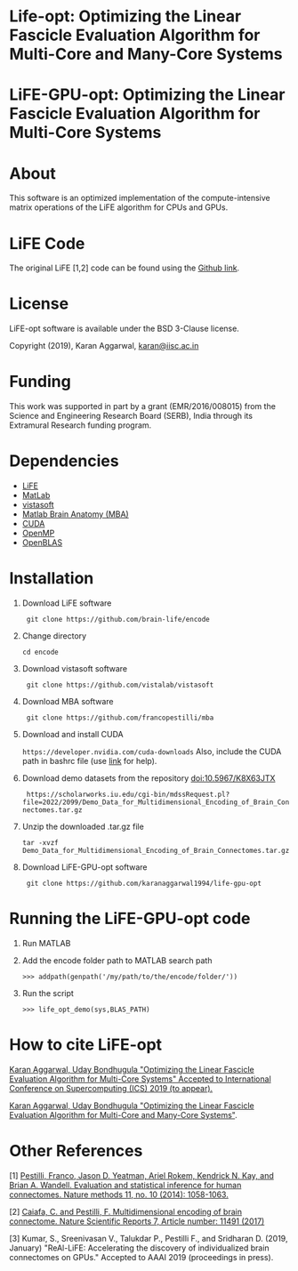 # Life-opt: Optimizing the Linear Fascicle Evaluation Algorithm for Multi-Core and Many-Core Systems

# LiFE-GPU-opt: Optimizing the Linear Fascicle Evaluation Algorithm for Multi-Core Systems

# About
This software is an optimized implementation of the compute-intensive matrix operations of the LiFE algorithm for CPUs and GPUs.

# LiFE Code 
The original LiFE [1,2] code can be found using the [Github link](https://github.com/brain-life/encode).

# License
LiFE-opt software is available under the BSD 3-Clause license.

Copyright (2019), Karan Aggarwal, [karan@iisc.ac.in](karan@iisc.ac.in)

# Funding 
This work was supported in part by a grant (EMR/2016/008015) from the Science and Engineering Research Board (SERB), India through its Extramural Research funding program.

# Dependencies
* [LiFE](https://github.com/brain-life/encode)
* [MatLab](http://www.mathworks.com/products/matlab/)
* [vistasoft](https://github.com/vistalab/vistasoft)
* [Matlab Brain Anatomy (MBA)](https://github.com/francopestilli/mba)
* [CUDA](https://developer.nvidia.com/cuda-downloads)
* [OpenMP](https://www.openmp.org/)
* [OpenBLAS](https://www.openblas.net/)

# Installation
1. Download LiFE software 

	``` git clone https://github.com/brain-life/encode```
	
2. Change directory

	``` cd encode ```
	
3. Download vistasoft software

	``` git clone https://github.com/vistalab/vistasoft```
	
4. Download MBA software

	``` git clone https://github.com/francopestilli/mba```
	
5. Download and install CUDA

	``` https://developer.nvidia.com/cuda-downloads ```
Also, include the CUDA path in bashrc file (use [link](https://devtalk.nvidia.com/default/topic/995815/cuda-setup-and-installation/path-amp-ld_library_path/) for help).

6. Download demo datasets from the repository [doi:10.5967/K8X63JTX](https://scholarworks.iu.edu/cgi-bin/mdssRequest.pl?file=2022/20995/Demo_Data_for_Multidimensional_Encoding_of_Brain_Connectomes.tar.gz)
	
	``` https://scholarworks.iu.edu/cgi-bin/mdssRequest.pl?file=2022/2099/Demo_Data_for_Multidimensional_Encoding_of_Brain_Connectomes.tar.gz```
7. Unzip the downloaded .tar.gz file 

	``` tar -xvzf Demo_Data_for_Multidimensional_Encoding_of_Brain_Connectomes.tar.gz ``` 
8. Download LiFE-GPU-opt software

	``` git clone https://github.com/karanaggarwal1994/life-gpu-opt```

# Running the LiFE-GPU-opt code
1. Run MATLAB
2. Add the encode folder path to MATLAB search path

	```>>> addpath(genpath('/my/path/to/the/encode/folder/'))```
	
3. Run the script

	```>>> life_opt_demo(sys,BLAS_PATH)```

# How to cite LiFE-opt
[Karan Aggarwal, Uday Bondhugula "Optimizing the Linear Fascicle Evaluation Algorithm for Multi-Core Systems" Accepted to International Conference on Supercomputing (ICS) 2019 (to appear).](https://doi.org/10.1145/3330345.3332469)

[Karan Aggarwal, Uday Bondhugula "Optimizing the Linear Fascicle Evaluation Algorithm for Multi-Core and Many-Core Systems"](https://arxiv.org/pdf/1905.06234.pdf).

# Other References
[1] [Pestilli, Franco, Jason D. Yeatman, Ariel Rokem, Kendrick N. Kay, and Brian A. Wandell. Evaluation and statistical inference for human connectomes. Nature methods 11, no. 10 (2014): 1058-1063.](https://www.ncbi.nlm.nih.gov/pubmed/25194848)

[2] [Caiafa, C. and Pestilli, F. Multidimensional encoding of brain connectome. Nature Scientific Reports 7, Article number: 11491 (2017)](https://www.nature.com/articles/s41598-017-09250-w)

[3] Kumar, S., Sreenivasan V., Talukdar P., Pestilli F., and Sridharan D. (2019, January) "ReAl-LiFE: Accelerating the discovery of individualized brain connectomes on GPUs." Accepted to AAAI 2019 (proceedings in press).

